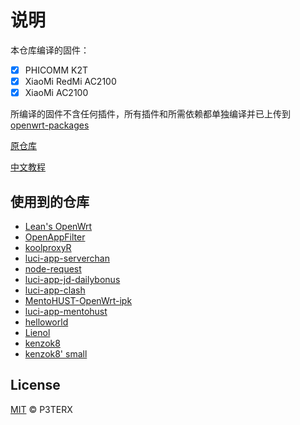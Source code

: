 # 说明

本仓库编译的固件：

- [X]  PHICOMM K2T
- [X]  XiaoMi RedMi AC2100
- [X]  XiaoMi AC2100

所编译的固件不含任何插件，所有插件和所需依赖都单独编译并已上传到[openwrt-packages](https://gitee.com/sakura_bot/openwrt-packages)

[原仓库](https://github.com/P3TERX/Actions-OpenWrt)

[中文教程](https://p3terx.com/archives/build-openwrt-with-github-actions.html)

## 使用到的仓库

- [Lean's OpenWrt](https://github.com/coolsnowwolf/lede)
- [OpenAppFilter](https://github.com/destan19/OpenAppFilter)
- [koolproxyR](https://github.com/jefferymvp/luci-app-koolproxyR)
- [luci-app-serverchan](https://github.com/tty228/luci-app-serverchan)
- [node-request](https://github.com/jerrykuku/node-request)
- [luci-app-jd-dailybonus](https://github.com/jerrykuku/luci-app-jd-dailybonus)
- [luci-app-clash](https://github.com/frainzy1477/luci-app-clash)
- [MentoHUST-OpenWrt-ipk](https://github.com/KyleRicardo/MentoHUST-OpenWrt-ipk)
- [luci-app-mentohust](https://github.com/BoringCat/luci-app-mentohust)
- [helloworld](https://github.com/fw876/helloworld)
- [Lienol](https://github.com/Lienol/openwrt-package)
- [kenzok8](https://github.com/kenzok8/openwrt-packages)
- [kenzok8' small](https://github.com/kenzok8/small)

## License

[MIT](https://github.com/P3TERX/Actions-OpenWrt/blob/main/LICENSE) © P3TERX
